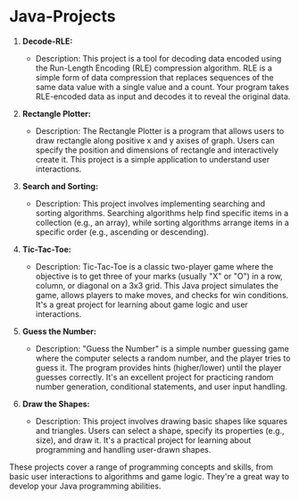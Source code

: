 # Java-Projects


1. **Decode-RLE:**
   - Description: This project is a tool for decoding data encoded using the Run-Length Encoding (RLE) compression algorithm.
     RLE is a simple form of data compression that replaces sequences of the same data value with a single value and a count.
     Your program takes RLE-encoded data as input and decodes it to reveal the original data.
   
2. **Rectangle Plotter:**
   - Description: The Rectangle Plotter is a program that allows users to draw rectangle along positive x and y axises of graph.
     Users can specify the position and dimensions of rectangle and interactively create it. This project is a simple application to understand user interactions.

3. **Search and Sorting:**
   - Description: This project involves implementing searching and sorting algorithms.
     Searching algorithms help find specific items in a collection (e.g., an array), while sorting algorithms arrange items in a specific order (e.g., ascending or descending).

4. **Tic-Tac-Toe:**
   - Description: Tic-Tac-Toe is a classic two-player game where the objective is to get three of your marks (usually "X" or "O") in a row, column, or diagonal on a 3x3 grid.
     This Java project simulates the game, allows players to make moves, and checks for win conditions. It's a great project for learning about game logic and user interactions.

5. **Guess the Number:**
   - Description: "Guess the Number" is a simple number guessing game where the computer selects a random number, and the player tries to guess it.
     The program provides hints (higher/lower) until the player guesses correctly. It's an excellent project for practicing random number generation, conditional statements, and user input handling.

6. **Draw the Shapes:**
   - Description: This project involves drawing basic shapes like squares and triangles. Users can select a shape, specify its properties (e.g., size), and draw it.
     It's a practical project for learning about programming and handling user-drawn shapes.

These projects cover a range of programming concepts and skills, from basic user interactions to algorithms and game logic. They're a great way to develop your Java programming abilities.
